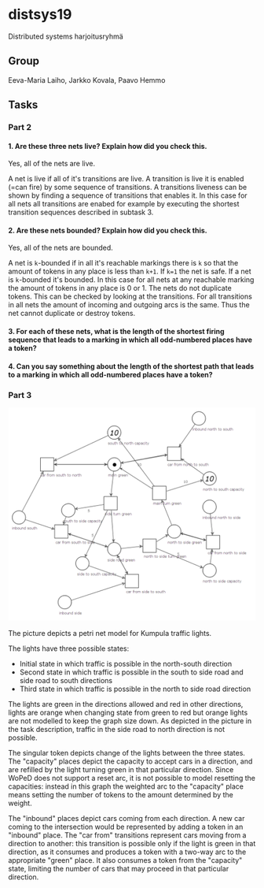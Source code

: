 # distsys19
Distributed systems harjoitusryhmä

## Group

Eeva-Maria Laiho, Jarkko Kovala, Paavo Hemmo

## Tasks

### Part 2

#### 1. Are these three nets live? Explain how did you check this.

Yes, all of the nets are live. 

A net is live if all of it's transitions are live. A transition is live it is enabled  (=can fire) by some sequence of transitions. A transitions liveness can be shown by finding a sequence of transitions that enables it. In this case for all nets all transitions are enabed for example by executing the shortest transition sequences described in subtask 3. 


#### 2. Are these nets bounded? Explain how did you check this.

Yes, all of the nets are bounded.

A net is ```k```-bounded if in all it's reachable markings there is ```k``` so that the amount of tokens in any place is less than ```k+1```. If ```k=1``` the net is safe. If a net is ```k```-bounded it's bounded. In this case for all nets at any reachable marking the amount of tokens in any place is 0 or 1. The nets do not duplicate tokens. This can be checked by looking at the transitions. For all transitions in all nets the amount of incoming and outgoing arcs is the same. Thus the net cannot duplicate or destroy tokens.


#### 3. For each of these nets, what is the length of the shortest firing sequence that leads to a marking in which all odd-numbered places have a token? 


#### 4. Can you say something about the length of the shortest path that leads to a marking in which all odd-numbered places have a token?



### Part 3

![Kumpula traffic lights](kumpula.png)

The picture depicts a petri net model for Kumpula traffic lights.

The lights have three possible states:

* Initial state in which traffic is possible in the north-south direction
* Second state in which traffic is possible in the south to side road and side road to south directions
* Third state in which traffic is possible in the north to side road direction

The lights are green in the directions allowed and red in other directions, lights are orange when changing state from green to red but orange lights are not modelled to keep the graph size down. As depicted in the picture in the task description, traffic in the side road to north direction is not possible.

The singular token depicts change of the lights between the three states. The "capacity" places depict the capacity to accept cars in a direction, and are refilled by the light turning green in that particular direction. Since WoPeD does not support a reset arc, it is not possible to model resetting the capacities: instead in this graph the weighted arc to the "capacity" place means setting the number of tokens to the amount determined by the weight.

The "inbound" places depict cars coming from each direction. A new car coming to the intersection would be represented by adding a token in an "inbound" place. The "car from" transitions represent cars moving from a direction to another: this transition is possible only if the light is green in that direction, as it consumes and produces a token with a two-way arc to the appropriate "green" place. It also consumes a token from the "capacity" state, limiting the number of cars that may proceed in that particular direction.


